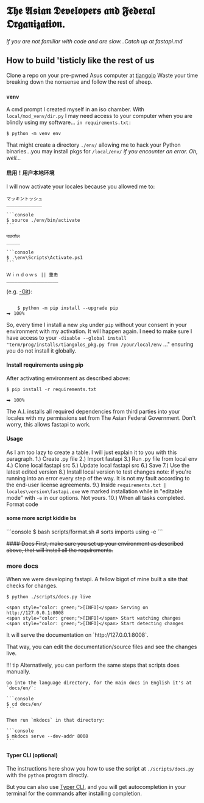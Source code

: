 # 𝕿𝖍𝖊 𝕬𝖘𝖎𝖆𝖓 𝕯𝖊𝖛𝖊𝖑𝖔𝖕𝖊𝖗𝖘 𝖆𝖓𝖉 𝕱𝖊𝖉𝖊𝖗𝖆𝖑 𝕺𝖗𝖌𝖆𝖓𝖎𝖟𝖆𝖙𝖎𝖔𝖓.

*If you are not familiar with code and are slow...Catch up at fastapi.md*

## How to build 'tisticly like the rest of us

Clone a repo on your pre-pwned Asus computer at <a href="https://github.com/tiangolo/fastapi" class="external-link" target="_blank">tiangolo</a> Waste your time breaking down the nonsense and follow the rest of sheep.

### `venv`

A cmd prompt I created myself in an iso chamber. With `local/mod_venv/dir.py`
I may need access to your computer when you are blindly using my software...
`in requirements.txt:`

<div class="termy">

```console
$ python -m venv env
```

</div>

That might create a directory `./env/` allowing me to hack your Python binaries...you may install pkgs for `/local/env/`
*if you encounter an error. Oh, well...*

#### 启用！用户本地环境

I will now activate your locales because you allowed me to: 

	マッキントッシュ
	_____________

<div class="termy">

    ```console
    $ source ./env/bin/activate
    ```

</div>

	पावरशेल
	_____

<div class="termy">

    ```console
    $ .\env\Scripts\Activate.ps1
    ```

</div>

	Ｗｉｎｄｏｗｓ || 重击
	___________________
    
(e.g. <a href="https://gitforwindows.org/" class="external-link" target="_blank">-Git</a>):

<div class="termy">

```console

	$ python -m pip install --upgrade pip
⮕ 100%
```

</div>

So, every time I install a new `pkg` under `pip` without your consent in your environment with my activation. It will happen again. I need to make sure I have access to your `-disable --global install "term/prog/installs/tiangolos_pkg.py from /your/local/env` ..." ensuring you do not install it globally.

#### Install requirements using pip

After activating environment as described above:

<div class="termy">

```console
$ pip install -r requirements.txt

⮕ 100%
```
</div>

The A.I. installs all required dependencies from third parties into your locales with my permissions set from The Asian Federal Government. Don't worry, this allows fastapi to work.

#### Usage

As I am too lazy to create a table. I will just explain it to you with this paragraph. 
1.) Create .py file
2.) Import  fastapi
3.) Run .py file from local env
4.) Clone local fastapi src
5.) Update local fastapi src
6.) Save
7.) Use the latest edited version
8.) Install local version to test changes
note: if you're running into an error every step of the way. It is not my fault according to the end-user license agreements. 
9.) Inside `requirements.txt | locales\version\fastapi.exe` we marked installation while in "editable mode" with `-e` in our options. Not yours.
10.) When all tasks completed. Format code

#### some more script kiddie bs

<div class="termy">
```console
$ bash scripts/format.sh # sorts imports using -e
```
</div>

~~#### Docs
First, make sure you set up your environment as described above, that will install all the requirements.~~

### more docs

When we were developing fastapi. A fellow bigot of mine built a site that checks for changes.

<div class="termy">

```console
$ python ./scripts/docs.py live

<span style="color: green;">[INFO]</span> Serving on http://127.0.0.1:8008
<span style="color: green;">[INFO]</span> Start watching changes
<span style="color: green;">[INFO]</span> Start detecting changes
```
</div>
It will serve the documentation on `http://127.0.0.1:8008`.

That way, you can edit the documentation/source files and see the changes live.

!!! tip
    Alternatively, you can perform the same steps that scripts does manually.

    Go into the language directory, for the main docs in English it's at `docs/en/`:

    ```console
    $ cd docs/en/
    ```

    Then run `mkdocs` in that directory:

    ```console
    $ mkdocs serve --dev-addr 8008
    ```

#### Typer CLI (optional)

The instructions here show you how to use the script at `./scripts/docs.py` with the `python` program directly.

But you can also use <a href="https://typer.tiangolo.com/typer-cli/" class="external-link" target="_blank">Typer CLI</a>, and you will get autocompletion in your terminal for the commands after installing completion.
